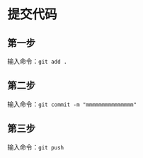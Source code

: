 # 提交代码

## 第一步

输入命令：`git add .`

## 第二步

输入命令：`git commit -m "mmmmmmmmmmmmmmm"`

## 第三步

输入命令：`git push`